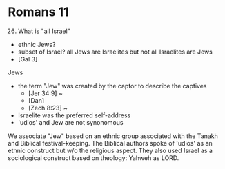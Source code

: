 # Romans 11


26) What is "all Israel"
- ethnic Jews?
- subset of Israel?  all Jews are Israelites but not all Israelites are Jews
- [Gal 3]

Jews
- the term "Jew" was created by the captor to describe the captives
    - [Jer 34:9] ~ 
    - [Dan] 
    - [Zech 8:23] ~ 
- Israelite was the preferred self-address
- 'udios' and Jew are not synonomous

We associate "Jew" based on an ethnic group associated with the Tanakh and Biblical festival-keeping.
The Biblical authors spoke of 'udios' as an ethnic construct but w/o the religious aspect.
They also used Israel as a sociological construct based on theology: Yahweh as LORD.
